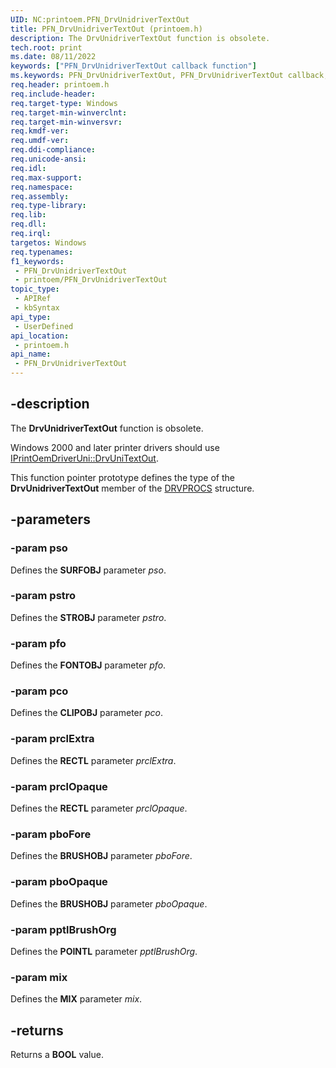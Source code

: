 ```yaml
---
UID: NC:printoem.PFN_DrvUnidriverTextOut
title: PFN_DrvUnidriverTextOut (printoem.h)
description: The DrvUnidriverTextOut function is obsolete.
tech.root: print
ms.date: 08/11/2022
keywords: ["PFN_DrvUnidriverTextOut callback function"]
ms.keywords: PFN_DrvUnidriverTextOut, PFN_DrvUnidriverTextOut callback, PFN_DrvUnidriverTextOut callback function [Print Devices], print.drvunidrivertextout, print_obsoletefunctions_eeb13110-561c-4c0f-912b-1a3a1cebd846.xml, printoem/PFN_DrvUnidriverTextOut
req.header: printoem.h
req.include-header: 
req.target-type: Windows
req.target-min-winverclnt: 
req.target-min-winversvr: 
req.kmdf-ver: 
req.umdf-ver: 
req.ddi-compliance: 
req.unicode-ansi: 
req.idl: 
req.max-support: 
req.namespace: 
req.assembly: 
req.type-library: 
req.lib: 
req.dll: 
req.irql: 
targetos: Windows
req.typenames: 
f1_keywords:
 - PFN_DrvUnidriverTextOut
 - printoem/PFN_DrvUnidriverTextOut
topic_type:
 - APIRef
 - kbSyntax
api_type:
 - UserDefined
api_location:
 - printoem.h
api_name:
 - PFN_DrvUnidriverTextOut
---
```


## -description

The **DrvUnidriverTextOut** function is obsolete.

Windows 2000 and later printer drivers should use [IPrintOemDriverUni::DrvUniTextOut](/windows-hardware/drivers/ddi/prcomoem/nf-prcomoem-iprintoemdriveruni-drvunitextout).

This function pointer prototype defines the type of the **DrvUnidriverTextOut** member of the [DRVPROCS](/windows-hardware/drivers/ddi/printoem/ns-printoem-_drvprocs) structure.

## -parameters

### -param pso

Defines the **SURFOBJ** parameter *pso*.

### -param pstro

Defines the **STROBJ** parameter *pstro*.

### -param pfo

Defines the **FONTOBJ** parameter *pfo*.

### -param pco

Defines the **CLIPOBJ** parameter *pco*.

### -param prclExtra

Defines the **RECTL** parameter *prclExtra*.

### -param prclOpaque

Defines the **RECTL** parameter *prclOpaque*.

### -param pboFore

Defines the **BRUSHOBJ** parameter *pboFore*.

### -param pboOpaque

Defines the **BRUSHOBJ** parameter *pboOpaque*.

### -param pptlBrushOrg

Defines the **POINTL** parameter *pptlBrushOrg*.

### -param mix

Defines the **MIX** parameter *mix*.

## -returns

Returns a **BOOL** value.
